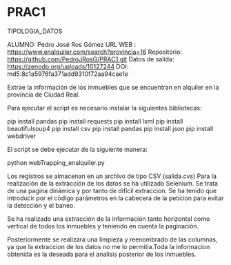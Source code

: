 # PRAC1
 TIPOLOGIA_DATOS


ALUMNO: Pedro José Ros Gómez
URL WEB : https://www.enalquiler.com/search?provincia=16
Repositorio: https://github.com/PedroJRosG/PRAC1.git
Datos de salida: https://zenodo.org/uploads/10127244
DOI: md5:8c1a5976fa371add9310f72aa94cae1e 


Extrae la información de los inmuebles que se encuentran en alquiler en la provincia de Ciudad Real.

Para ejecutar el script es necesario instalar la siguientes bibliotecas:

pip install pandas
pip install requests
pip install lxml
pip install beautifulsoup4
pip install csv
pip install pandas
pip install json
pip install webdriver

El script se debe ejecutar de la siguiente manera:

python webTrapping_enalquiler.py

Los registros se almacenan en un archivo de tipo CSV (salida.cvs)
Para la realización de la extracción de los datos  se ha utilizado Selenium.
Se trata de una pagina dinámica y por tanto de difícil extraccion.
Se ha tenido que introducir por  el código parámetros en la  cabecera de la peticion para evitar la detección y el baneo.

Se ha realizado una extracción de la información  tanto horizontal como vertical de todos los inmuebles y teniendo en cuenta la  paginación.

Posteriormente se realizara una limpieza y reenombrado de las columnas, ya que la extraccion de los datos no me lo permitia.Toda la informacion obtenida es la deseada para el analisis posterior de los inmuebles.
